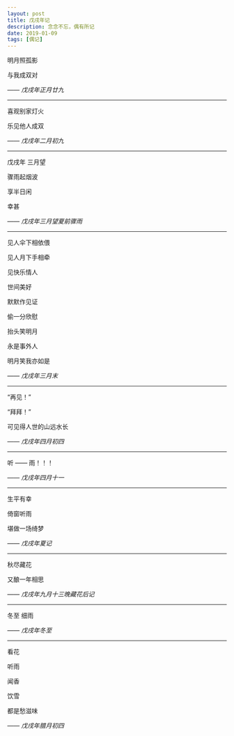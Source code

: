 ```yaml
---
layout: post
title: 戊戌年记
description: 念念不忘，偶有所记
date: 2019-01-09
tags: [偶记]
---
```


明月照孤影

与我成双对

*—— 戊戌年正月廿九*

<!--more-->

---

喜观别家灯火

乐见他人成双

*—— 戊戌年二月初九*

---

戊戌年 三月望

骤雨起烟波

享半日闲

幸甚

*—— 戊戌年三月望夏前骤雨*

---

见人伞下相依偎

见人月下手相牵

见快乐情人

世间美好

默默作见证

偷一分欣慰

抬头笑明月

永是事外人

明月笑我亦如是

*—— 戊戌年三月末*

---

“再见！”

“拜拜！”

可见得人世的山远水长

*—— 戊戌年四月初四*

---

听 —— 雨！！！

*—— 戊戌年四月十一*

---

生平有幸

倚窗听雨

堪做一场绮梦

*—— 戊戌年夏记*

---

秋尽藏花

又酿一年相思

*—— 戊戌年九月十三晚藏花后记*

---

冬至 细雨

*—— 戊戌年冬至*

---

看花

听雨

闻香

饮雪

都是愁滋味

*—— 戊戌年腊月初四*

